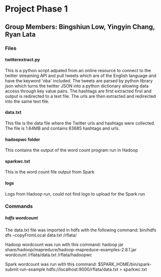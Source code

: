 # Project Phase 1
## Group Members: Bingshiun Low, Yingyin Chang, Ryan Lata
### Files
#### twitterextract.py
This is a python script adpated from an online resource to connect to the twitter streaming API and pull tweets which are of the English language and have the keyword 'nba' included. The tweets are parsed by python library json which turns the twitter JSON into a python dictionary allowing data access through key value pairs. The hashtags are first extracted first and output is redirected to a text file. The urls are then extracted and redirected into the same text file. 

#### data.txt
This file is the data file where the Twitter urls and hashtags were collected. The file is 1.64MB and contains 63685 hashtags and urls.

#### hadoopwc folder
This contains the output of the word count program run in Hadoop

#### sparkwc.txt
This is the word count file output from Spark

#### logs
Logs from Hadoop run, could not find logs to upload for the Spark run

### Commands
##### hdfs wordcount
The data.txt file was imported in hdfs with the following command:
bin/hdfs dfs –copyFromLocal data.txt /rflata/

Hadoop wordcount was run with this command:
hadoop jar share/hadoop/mapreduce/hadoop-mapreduce-examples-2.8.1.jar wordcount /rflata/data.txt /rflata/hadoopwc

Spark wordcount was run with this command:
$SPARK_HOME/bin/spark-submit run-example hdfs://localhost:9000/rflata/data.txt > sparkwc.txt


